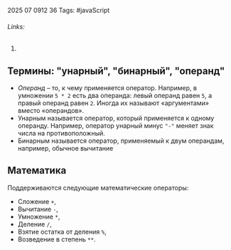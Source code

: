 2025 07 0912 36
Tags: #javaScript 
###### Links: 
1) 
## Термины: "унарный", "бинарный", "операнд"
- _Операнд_ – то, к чему применяется оператор. Например, в умножении `5 * 2` есть два операнда: левый операнд равен `5`, а правый операнд равен `2`. Иногда их называют «аргументами» вместо «операндов».
- Унарным называется оператор, который применяется к одному операнду. Например, оператор унарный минус `"-"` меняет знак числа на противоположный.
- Бинарным называется оператор, применяемый к двум операндам, например, обычное вычитание
## Математика
Поддерживаются следующие математические операторы:

- Сложение `+`,
- Вычитание `-`,
- Умножение `*`,
- Деление `/`,
- Взятие остатка от деления `%`,
- Возведение в степень `**`.
## 
 
